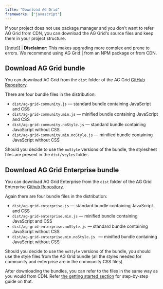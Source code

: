 ```yaml
---
title: "Download AG Grid"
frameworks: ["javascript"]
---
```


If your project does not use package manager and you don't want to refer AG Grid from CDN,
you can download the AG Grid's source files and keep them in your project structure.


[[note]]
| **Disclaimer:** This makes upgrading more complex and prone to errors. We recommend using AG Grid
| from an NPM package or from CDN.

## Download AG Grid bundle

You can download AG Grid from the `dist` folder of the AG Grid [GitHub Repository](https://github.com/ag-grid/ag-grid/tree/master/community-modules/all-modules/dist).

There are four bundle files in the distribution:

- `dist/ag-grid-community.js` — standard bundle containing JavaScript and CSS
- `dist/ag-grid-community.min.js` — minified bundle containing JavaScript and CSS
- `dist/ag-grid-community.noStyle.js` — standard bundle containing JavaScript without CSS
- `dist/ag-grid-community.min.noStyle.js` — minified bundle containing JavaScript without CSS

Should you decide to use the `noStyle` versions of the bundle, the stylesheet files are present in the `dist/styles` folder.

## Download AG Grid Enterprise bundle

You can download AG Grid Enterprise from the `dist` folder of the AG Grid Enterprise [Github Repository](https://github.com/ag-grid/ag-grid/tree/master/enterprise-modules/all-modules/dist).

Again there are four bundle files in the distribution:

- `dist/ag-grid-enterprise.js` — standard bundle containing JavaScript and CSS
- `dist/ag-grid-enterprise.min.js` — minified bundle containing JavaScript and CSS
- `dist/ag-grid-enterprise.noStyle.js` — standard bundle containing JavaScript without CSS
- `dist/ag-grid-enterprise.min.noStyle.js ` — minified bundle containing JavaScript without CSS

Should you decide to use the `noStyle` versions of the bundle, you should use the style files from
the AG Grid bundle (all the styles needed for community and enterprise are in the community CSS files).


After downloading the bundles, you can refer to the files in the same way as you would from CDN. Refer [the getting started section](/getting-started/) for step-by-step guide on that.

